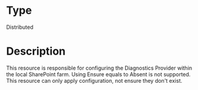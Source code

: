 # Type

Distributed

# Description

This resource is responsible for configuring the Diagnostics Provider within
the local SharePoint farm. Using Ensure equals to Absent is not supported.
This resource can only apply configuration, not ensure they don't exist.
